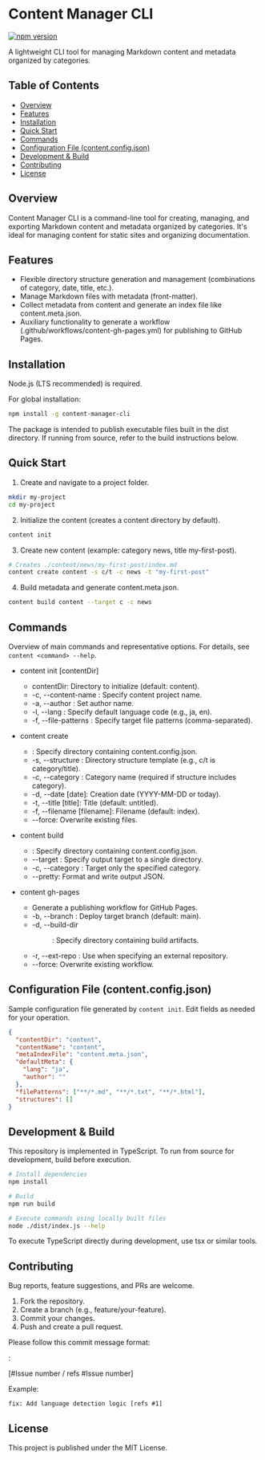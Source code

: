 # Content Manager CLI

[![npm version](https://badge.fury.io/js/content-manager-cli.svg)](https://badge.fury.io/js/content-manager-cli)

A lightweight CLI tool for managing Markdown content and metadata organized by categories.

## Table of Contents

- [Overview](#overview)
- [Features](#features)
- [Installation](#installation)
- [Quick Start](#quick-start)
- [Commands](#commands)
- [Configuration File (content.config.json)](#configuration-file-contentconfigjson)
- [Development & Build](#development--build)
- [Contributing](#contributing)
- [License](#license)

## Overview

Content Manager CLI is a command-line tool for creating, managing, and exporting Markdown content and metadata organized by categories. It's ideal for managing content for static sites and organizing documentation.

## Features

- Flexible directory structure generation and management (combinations of category, date, title, etc.).
- Manage Markdown files with metadata (front-matter).
- Collect metadata from content and generate an index file like content.meta.json.
- Auxiliary functionality to generate a workflow (.github/workflows/content-gh-pages.yml) for publishing to GitHub Pages.

## Installation

Node.js (LTS recommended) is required.

For global installation:

```bash
npm install -g content-manager-cli
```

The package is intended to publish executable files built in the dist directory. If running from source, refer to the build instructions below.

## Quick Start

1. Create and navigate to a project folder.

```bash
mkdir my-project
cd my-project
```

2. Initialize the content (creates a content directory by default).

```bash
content init
```

3. Create new content (example: category news, title my-first-post).

```bash
# Creates ./content/news/my-first-post/index.md
content create content -s c/t -c news -t "my-first-post"
```

4. Build metadata and generate content.meta.json.

```bash
content build content --target c -c news
```

## Commands

Overview of main commands and representative options. For details, see `content <command> --help`.

- content init [contentDir]
  - contentDir: Directory to initialize (default: content).
  - -c, --content-name <name>: Specify content project name.
  - -a, --author <name>: Set author name.
  - -l, --lang <lang>: Specify default language code (e.g., ja, en).
  - -f, --file-patterns <patterns>: Specify target file patterns (comma-separated).

- content create <contentDir>
  - <contentDir>: Specify directory containing content.config.json.
  - -s, --structure <structure>: Directory structure template (e.g., c/t is category/title).
  - -c, --category <category>: Category name (required if structure includes category).
  - -d, --date [date]: Creation date (YYYY-MM-DD or today).
  - -t, --title [title]: Title (default: untitled).
  - -f, --filename [filename]: Filename (default: index).
  - --force: Overwrite existing files.

- content build <contentDir>
  - <contentDir>: Specify directory containing content.config.json.
  - --target <structure>: Specify output target to a single directory.
  - -c, --category <category>: Target only the specified category.
  - --pretty: Format and write output JSON.

- content gh-pages <contentDir>
  - Generate a publishing workflow for GitHub Pages.
  - -b, --branch <branch>: Deploy target branch (default: main).
  - -d, --build-dir <dir>: Specify directory containing build artifacts.
  - -r, --ext-repo <repo>: Use when specifying an external repository.
  - --force: Overwrite existing workflow.

## Configuration File (content.config.json)

Sample configuration file generated by `content init`. Edit fields as needed for your operation.

```json
{
  "contentDir": "content",
  "contentName": "content",
  "metaIndexFile": "content.meta.json",
  "defaultMeta": {
    "lang": "ja",
    "author": ""
  },
  "filePatterns": ["**/*.md", "**/*.txt", "**/*.html"],
  "structures": []
}
```

## Development & Build

This repository is implemented in TypeScript. To run from source for development, build before execution.

```bash
# Install dependencies
npm install

# Build
npm run build

# Execute commands using locally built files
node ./dist/index.js --help
```

To execute TypeScript directly during development, use tsx or similar tools.

## Contributing

Bug reports, feature suggestions, and PRs are welcome.

1. Fork the repository.
2. Create a branch (e.g., feature/your-feature).
3. Commit your changes.
4. Push and create a pull request.

Please follow this commit message format:

<type>: <summary> [#Issue number / refs #Issue number]

Example:
```
fix: Add language detection logic [refs #1]
```

## License

This project is published under the MIT License.
